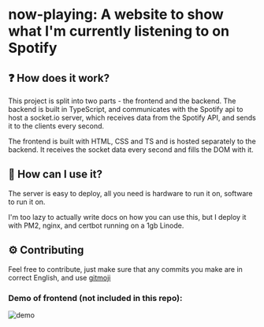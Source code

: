# now-playing: A website to show what I'm currently listening to on Spotify

## ❓ How does it work?

This project is split into two parts - the frontend and the backend. The backend is built in TypeScript, and communicates with the Spotify api to host a socket.io server, which receives data from the Spotify API, and sends it to the clients every second.

The frontend is built with HTML, CSS and TS and is hosted separately to the backend. It receives the socket data every second and fills the DOM with it.

## 🤔 How can I use it?

The server is easy to deploy, all you need is hardware to run it on, software to run it on.

I'm too lazy to actually write docs on how you can use this, but I deploy it with PM2, nginx, and certbot running on a 1gb Linode.

## ⚙️ Contributing

Feel free to contribute, just make sure that any commits you make are in correct English, and use [gitmoji](https://gitmoji.dev)

### Demo of frontend (not included in this repo):

![demo](https://i.imgur.com/14OExH6.png)
